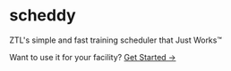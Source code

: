 # scheddy

ZTL's simple and fast training scheduler that Just Works:tm:

Want to use it for your facility? [Get Started &rarr;](deploying.md)
